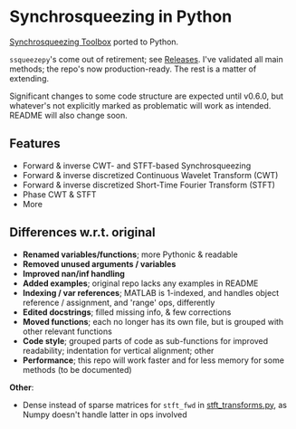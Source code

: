 # Synchrosqueezing in Python
[Synchrosqueezing Toolbox](https://github.com/ebrevdo/synchrosqueezing) ported to Python.

`ssqueezepy`'s come out of retirement; see [Releases](https://github.com/OverLordGoldDragon/ssqueezepy/releases). I've validated all main methods; the repo's now production-ready. The rest is a matter of extending.

Significant changes to some code structure are expected until v0.6.0, but whatever's not explicitly marked as problematic will work as intended. README will also change soon.

## Features
  - Forward & inverse CWT- and STFT-based Synchrosqueezing
  - Forward & inverse discretized Continuous Wavelet Transform (CWT)
  - Forward & inverse discretized Short-Time Fourier Transform (STFT)
  - Phase CWT & STFT
  - More


## Differences w.r.t. original

 - **Renamed variables/functions**; more Pythonic & readable
 - **Removed unused arguments / variables**
 - **Improved nan/inf handling**
 - **Added examples**; original repo lacks any examples in README
 - **Indexing / var references**; MATLAB is 1-indexed, and handles object reference / assignment, and 'range' ops, differently
 - **Edited docstrings**; filled missing info, & few corrections
 - **Moved functions**; each no longer has its own file, but is grouped with other relevant functions
 - **Code style**; grouped parts of code as sub-functions for improved readability; indentation for vertical alignment; other
 - **Performance**; this repo will work faster and for less memory for some methods (to be documented)
 
 **Other**:
  - Dense instead of sparse matrices for `stft_fwd` in [stft_transforms.py](https://github.com/OverLordGoldDragon/ssqueezepy/blob/master/synchrosqueezing/stft_transforms.py), as Numpy doesn't handle latter in ops involved




